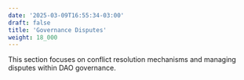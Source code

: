 ```yaml
---
date: '2025-03-09T16:55:34-03:00'
draft: false
title: 'Governance Disputes'
weight: 18_000
---
```


This section focuses on conflict resolution mechanisms and managing disputes within DAO governance.
